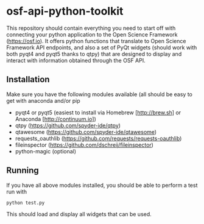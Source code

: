 # osf-api-python-toolkit
This repository should contain everything you need to start off with connecting your python application to the Open Science Framework (https://osf.io). It offers python functions that translate to Open Science Framework API endpoints, and also a set of PyQt widgets (should work with both pyqt4 and pyqt5 thanks to qtpy) that are designed to display and interact with information obtained through the OSF API.

## Installation
Make sure you have the following modules available (all should be easy to get with anaconda and/or pip

- pyqt4 or pyqt5 (easiest to install via Homebrew [http://brew.sh] or Anaconda [http://continuum.io])
- qtpy (https://github.com/spyder-ide/qtpy)
- qtawesome (https://github.com/spyder-ide/qtawesome)
- requests_oauthlib (https://github.com/requests/requests-oauthlib)
- fileinspector (https://github.com/dschreij/fileinspector)
- python-magic (optional)

## Running
If you have all above modules installed, you should be able to perform a test run with

    python test.py

This should load and display all widgets that can be used.
